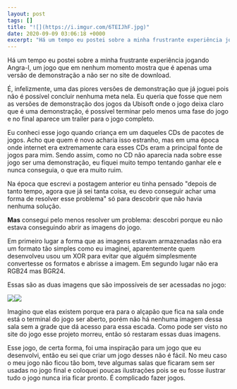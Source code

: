 ```yaml
---
layout: post
tags: []
title: "![](https://i.imgur.com/6TEIJhF.jpg)"
date: 2020-09-09 03:06:18 +0000
excerpt: "Há um tempo eu postei sobre a minha frustrante experiência jogando Angra-I, um jogo que em nenhum momento mostra que é apenas uma versão de..."
---
```


Há um tempo eu postei sobre a minha frustrante experiência jogando Angra-I, um jogo que em nenhum momento mostra que é apenas uma versão de demonstração a não ser no site de download.

É, infelizmente, uma das piores versões de demonstração que já joguei pois não é possível concluir nenhuma meta nela. Eu queria que fosse que nem as versões de demonstração dos jogos da Ubisoft onde o jogo deixa claro que é uma demonstração, é possível terminar pelo menos uma fase do jogo e no final aparece um trailer para o jogo completo.

Eu conheci esse jogo quando criança em um daqueles CDs de pacotes de jogos. Acho que quem é novo acharia isso estranho, mas em uma época onde internet era extremamente cara esses CDs eram a principal fonte de jogos para mim. Sendo assim, como no CD não aparecia nada sobre esse jogo ser uma demonstração, eu fiquei muito tempo tentando ganhar ele e nunca conseguia, o que era muito ruim.

Na época que escrevi a postagem anterior eu tinha pensado "depois de tanto tempo, agora que já sei tanta coisa, eu devo conseguir achar uma forma de resolver esse problema" só para descobrir que não havia nenhuma solução.

**Mas** consegui pelo menos resolver um problema: descobri porque eu não estava conseguindo abrir as imagens do jogo.

Em primeiro lugar a forma que as imagens estavam armazenadas não era um formato tão simples como eu imaginei, aparentemente quem desenvolveu usou um XOR para evitar que alguém simplesmente convertesse os formatos e abrisse a imagem. Em segundo lugar não era RGB24 mas BGR24.

Essas são as duas imagens que são impossíveis de ser acessadas no jogo:

![](https://i.imgur.com/ttvNVcD.png)![](https://i.imgur.com/Fp3cIwT.png)

Imagino que elas existem porque era para o alçapão que fica na sala onde está o terminal do jogo ser aberto, porém não há nenhuma imagem dessa sala sem a grade que dá acesso para essa escada. Como pode ser visto no site do jogo esse projeto morreu, então só restaram essas duas imagens.

Esse jogo, de certa forma, foi uma inspiração para um jogo que eu desenvolvi, então eu sei que criar um jogo desses não é fácil. No meu caso o meu jogo não ficou tão bom, teve algumas salas que ficaram sem ser usadas no jogo final e coloquei poucas ilustrações pois se eu fosse ilustrar tudo o jogo nunca iria ficar pronto. É complicado fazer jogos.

